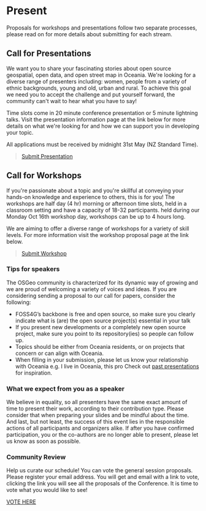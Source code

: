 <!-- place hold for parent page 'Call for papers' currently copied from Prizen and some amended -->

# Present
Proposals for workshops and presentations follow two separate processes, please read on for more details about submitting for each stream.

## Call for Presentations

We want you to share your fascinating stories about open source geospatial, open data, and open street map in Oceania. We're looking for a diverse range of presenters including: women, people from a variety of ethnic backgrounds, young and old, urban and rural. To achieve this goal we need you to accept the challenge and put yourself forward, the community can't wait to hear what you have to say!

Time slots come in 20 minute conference presentation or 5 minute lightning talks. Visit the presentation information page at the link below for more details on what we're looking for and how we can support you in developing your topic.

All applications must be received by midnight 31st May (NZ Standard Time).

> [Submit Presentation](https://talks.osgeo.org/foss4g-sotm-oceania-2023/cfp)

## Call for Workshops

If you're passionate about a topic and you're skillful at conveying your hands-on knowledge and experience to others, this is for you! The workshops are half day (4 hr) morning or afternoon time slots, held in a classroom setting and have a capacity of 18-32 participants. held during our Monday Oct 16th workshop day, workshops can be up to 4 hours long. 

We are aiming to offer a diverse range of workshops for a variety of skill levels. For more information visit the workshop proposal page at the link below.

> [Submit Workshop](https://talks.osgeo.org/foss4g-sotm-oceania-2023/cfp)

### Tips for speakers

The OSGeo community is characterized for its dynamic way of growing and we are proud of welcoming a variety of voices and ideas. If you are considering sending a proposal to our call for papers, consider the following:
- FOSS4G’s backbone is free and open source, so make sure you clearly indicate what is (are) the open source project(s) essential in your talk
- If you present new developments or a completely new open source project, make sure you point to its repository(ies) so people can follow up.
- Topics should be either from Oceania residents, or on projects that concern or can align with Oceania. 
- When filling in your submission, please let us know your relationship with Oceania e.g. I live in Oceania, this pro
Check out [past presentations](https://www.youtube.com/@foss4gsotmoceania433/videos) for inspiration.

### What we expect from you as a speaker

We believe in equality, so all presenters have the same exact amount of time to present their work, according to their contribution type. Please consider that when preparing your slides and be mindful about the time.
And last, but not least, the success of this event lies in the responsible actions of all participants and organizers alike. If after you have confirmed participation, you or the co-authors are no longer able to present, please let us know as soon as possible.

### Community Review

Help us curate our schedule! You can vote the general session proposals.
Please register your email address. You will get and email with a link to vote, clicking the link you will see all the proposals of the Conference. It is time to vote what you would like to see!

[VOTE HERE](https://talks.osgeo.org/foss4g-2023/p/voting/signup/)
